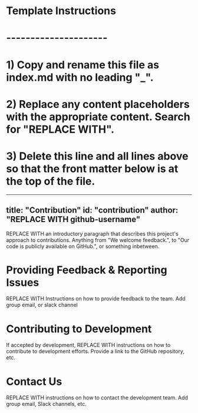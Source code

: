 # Template Instructions
# ---------------------
# 1) Copy and rename this file as index.md with no leading "_".
# 2) Replace any content placeholders with the appropriate content. Search for "REPLACE WITH".
# 3) Delete this line and all lines above so that the front matter below is at the top of the file. 
---
title: "Contribution"
id: "contribution" 
author: "REPLACE WITH github-username"
---

REPLACE WITH an introductory paragraph that describes this project's approach to contributions. Anything from "We welcome feedback.", to "Our code is publicly available on GitHub.", or something inbetween.

# Providing Feedback & Reporting Issues

REPLACE WITH Instructions on how to provide feedback to the team. Add group email, or slack channel 

# Contributing to Development
 
If accepted by development, REPLACE WITH instructions on how to contribute to development efforts. Provide a link to the GitHub repository, etc.

# Contact Us

REPLACE WITH instructions on how to contact the development team. Add group email, Slack channels, etc.